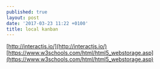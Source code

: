 ```yaml
---
published: true
layout: post
date: '2017-03-23 11:22 +0100'
title: local kanban
---
```

[http://interactjs.io/](http://interactjs.io/)  
[https://www.w3schools.com/html/html5_webstorage.asp](https://www.w3schools.com/html/html5_webstorage.asp)

